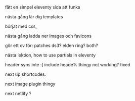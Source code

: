 fått en simpel eleventy sida att funka


nästa gång lär dig templates

börjat med css, 

nästa gång ladda ner images och favicons




gör ett cv för: patches ds3? elden ring? both?



nästa lektion, how to use partials in eleventy


header syns inte :(  include heade% thingy not working? fixed


next up shortcodes.


next image plugin thingy



next netlify ?



